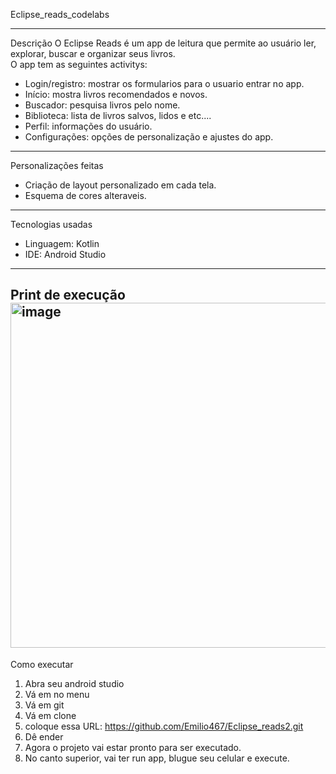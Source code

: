 Eclipse_reads_codelabs

-----------------------------------------------------------------------------------------------------

Descrição
O Eclipse Reads é um app de leitura que permite ao usuário ler, explorar, buscar e organizar seus livros.  
O app tem as seguintes activitys:
- Login/registro: mostrar os formularios para o usuario entrar no app.
- Início: mostra livros recomendados e novos.
- Buscador: pesquisa livros pelo nome.
- Biblioteca: lista de livros salvos, lidos e etc....
- Perfil: informações do usuário.
- Configurações: opções de personalização e ajustes do app.

-------------------------------------------------------------------------------------------------------

Personalizações feitas
- Criação de layout personalizado em cada tela.
- Esquema de cores alteraveis.
  
-------------------------------------------------------------------------------------------------------

Tecnologias usadas
- Linguagem: Kotlin  
- IDE: Android Studio  

--------------------------------------------------------------------------------------------------------

Print de execução
<img width="750" height="552" alt="image" src="https://github.com/user-attachments/assets/064a2c5e-11c9-4b36-a6a5-610e7982562e" />
--------------------------------------------------------------------------------------------------------

Como executar
1. Abra seu android studio
2. Vá em no menu
3. Vá em git
4. Vá em clone
5. coloque essa URL: https://github.com/Emilio467/Eclipse_reads2.git
6. Dê ender
7. Agora o projeto vai estar pronto para ser executado.
8. No canto superior, vai ter run app, blugue seu celular e execute.
